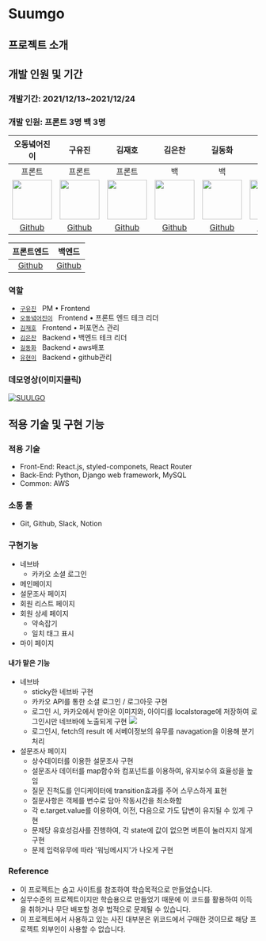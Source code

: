 # Suumgo

## 프로젝트 소개

## 개발 인원 및 기간

### 개발기간: 2021/12/13~2021/12/24

### 개발 인원: 프론트 3명 백 3명

|                                                                                                                               오동녘어진이                                                                                                                               |                                                                                              구유진                                                                                               |                                                                                              김재호                                                                                              |                                                                                                       김은찬                                                                                                       |                                                                                                  길동화                                                                                                   |                                                                                              유현이                                                                                              |
| :----------------------------------------------------------------------------------------------------------------------------------------------------------------------------------------------------------------------------------------------------------------------: | :-----------------------------------------------------------------------------------------------------------------------------------------------------------------------------------------------: | :----------------------------------------------------------------------------------------------------------------------------------------------------------------------------------------------: | :----------------------------------------------------------------------------------------------------------------------------------------------------------------------------------------------------------------: | :-------------------------------------------------------------------------------------------------------------------------------------------------------------------------------------------------------: | :----------------------------------------------------------------------------------------------------------------------------------------------------------------------------------------------: |
|                                                                                                                                  프론트                                                                                                                                  |                                                                                              프론트                                                                                               |                                                                                              프론트                                                                                              |                                                                                                         백                                                                                                         |                                                                                                    백                                                                                                     |                                                                                                백                                                                                                |
| <img src='https://images.velog.io/images/sodalite1204/post/31160153-35b4-4e34-b79c-e1a4ab7b46f7/%E1%84%8B%E1%85%A9%E1%84%83%E1%85%A9%E1%86%BC%E1%84%82%E1%85%A7%E1%86%BF%E1%84%8B%E1%85%A5%E1%84%8C%E1%85%B5%E1%86%AB%E1%84%8B%E1%85%B5.JPG' height=80 width=80px></img> | <img src='https://images.velog.io/images/sodalite1204/post/a62cc594-993c-463d-bd49-f7c66e18306d/%E1%84%80%E1%85%AE%E1%84%8B%E1%85%B2%E1%84%8C%E1%85%B5%E1%86%AB.jpg' height= 80 width=80px></img> | <img src='https://images.velog.io/images/sodalite1204/post/76eb164c-ad47-41c9-a506-fffbe032b78c/%E1%84%80%E1%85%B5%E1%86%B7%E1%84%8C%E1%85%A2%E1%84%92%E1%85%A9.png' height=80 width=80px></img> | <img src='https://images.velog.io/images/sodalite1204/post/5326dc5d-2c81-401c-99ec-2e78d4d2aea8/%E1%84%80%E1%85%B5%E1%86%B7%E1%84%8B%E1%85%B3%E1%86%AB%E1%84%8E%E1%85%A1%E1%86%AB.jpg' height=80 width=80px></img> | <img src='https://images.velog.io/images/sodalite1204/post/aff4fb93-b353-4c63-a161-13a1a6d62ace/%E1%84%80%E1%85%B5%E1%86%AF%E1%84%83%E1%85%A9%E1%86%BC%E1%84%92%E1%85%AA.jpg' height=80 width=80px></img> | <img src='https://images.velog.io/images/sodalite1204/post/174167bc-e8b4-4692-bb61-63741e5ff8f9/%E1%84%8B%E1%85%B2%E1%84%92%E1%85%A7%E1%86%AB%E1%84%8B%E1%85%B5.jpg' height=80 width=80px></img> |
|                                                                                                                  [Github](https://github.com/eojine94)                                                                                                                   |                                                                             [Github](https://github.com/sodalite1204)                                                                             |                                                                               [Github](https://github.com/wogh09)                                                                                |                                                                                       [Github](https://github.com/Daco2020)                                                                                        |                                                                                   [Github](https://github.com/dk-sync)                                                                                    |                                                                              [Github](https://github.com/yoohyeoni)                                                                              |

|                                프론트엔드                                 |                                  백엔드                                  |
| :-----------------------------------------------------------------------: | :----------------------------------------------------------------------: |
| [Github](https://github.com/wecode-bootcamp-korea/27-2nd-SUULGO-frontend) | [Github](https://github.com/wecode-bootcamp-korea/27-2nd-SUULGO-backend) |

### 역할

- [`구유진`](https://github.com/sodalite1204) &nbsp; PM • Frontend 
- [`오동녘어진이`](https://github.com/eojine94) &nbsp; Frontend • 프론트 엔드 테크 리더
- [`김재호`](https://github.com/wogh09) &nbsp; Frontend • 퍼포먼스 관리
- [`김은찬`](https://github.com/Daco2020) &nbsp; Backend • 백엔드 테크 리더
- [`길동화`](https://github.com/dk-sync) &nbsp; Backend • aws배포
- [`유현이`](https://github.com/yoohyeoni) &nbsp; Backend • github관리

### 데모영상(이미지클릭)

[![SUULGO](http://drive.google.com/uc?export=view&id=1dPOBzFxms32C3UmLnOHfyvekf_Y4QEqc)](https://youtu.be/AnpIbkjwnLs)

## 적용 기술 및 구현 기능

### 적용 기술

- Front-End: React.js, styled-componets, React Router
- Back-End: Python, Django web framework, MySQL
- Common: AWS

### 소통 툴

- Git, Github, Slack, Notion

### 구현기능

- 네브바
  - 카카오 소셜 로그인
- 메인페이지
- 설문조사 페이지
- 회원 리스트 페이지
- 회원 상세 페이지
  - 약속잡기
  - 일치 태그 표시
- 마이 페이지

#### 내가 맡은 기능
- 네브바
  - sticky한 네브바 구현  
  - 카카오 API를 통한 소셜 로그인 / 로그아웃 구현
  - 로그인 시, 카카오에서 받아온 이미지와, 아이디를 localstorage에 저장하여 로그인시만 네브바에 노출되게 구현 
  ![](https://images.velog.io/images/sodalite1204/post/3b06a6bf-15b2-4bf2-8152-42c907973d9a/%E1%84%92%E1%85%AA%E1%84%86%E1%85%A7%E1%86%AB-%E1%84%80%E1%85%B5%E1%84%85%E1%85%A9%E1%86%A8-2021-12-26-21.13.58.gif)
  - 로그인시, fetch의 result 에 서베이정보의 유무를 navagation을 이용해 분기처리
- 설문조사 페이지
  - 상수데이터를 이용한 설문조사 구현
  - 설문조사 데이터를 map함수와 컴포넌트를 이용하여, 유지보수의 효율성을 높임
  - 질문 진척도를 인디케이터에 transition효과를 주어 스무스하게 표현
  - 질문사항은 객체를 변수로 담아 작동시간을 최소화함
  - 각 e.target.value를 이용하여, 이전, 다음으로 가도 답변이 유지될 수 있게 구현
  - 문제당 유효성검사를 진행하여, 각 state에 값이 없으면 버튼이 눌러지지 않게 구현
  - 문제 입력유무에 따라 '워닝메시지'가 나오게 구현
  
### Reference

- 이 프로젝트는 숨고 사이트를 참조하여 학습목적으로 만들었습니다.
- 실무수준의 프로젝트이지만 학습용으로 만들었기 때문에 이 코드를 활용하여 이득을 취하거나 무단 배포할 경우 법적으로 문제될 수 있습니다.
- 이 프로젝트에서 사용하고 있는 사진 대부분은 위코드에서 구매한 것이므로 해당 프로젝트 외부인이 사용할 수 없습니다.
